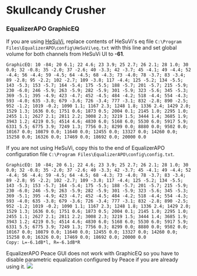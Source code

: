 # Skullcandy Crusher
### EqualizerAPO GraphicEQ
If you are using [HeSuVi](https://sourceforge.net/projects/hesuvi/), replace contents of HeSuVi's eq file `C:\Program Files\EqualizerAPO\config\HeSuVi\eq.txt` with this line and set global volume for both channels from HeSuVi UI to **-61**.
```
GraphicEQ: 10 -84; 20 6.1; 22 4.6; 23 3.9; 25 2.7; 26 2.1; 28 1.0; 30 0.0; 32 -0.8; 35 -2.0; 37 -2.6; 40 -3.3; 42 -3.7; 45 -4.1; 49 -4.4; 52 -4.4; 56 -4.4; 59 -4.5; 64 -4.5; 68 -4.3; 73 -4.0; 78 -3.7; 83 -3.4; 89 -2.8; 95 -2.2; 102 -2.7; 109 -3.8; 117 -4.4; 125 -5.2; 134 -5.5; 143 -5.3; 153 -5.7; 164 -5.4; 175 -5.5; 188 -5.7; 201 -5.7; 215 -5.9; 230 -6.0; 246 -5.9; 263 -5.9; 282 -5.9; 301 -5.9; 323 -5.6; 345 -5.3; 369 -5.1; 395 -4.9; 423 -4.7; 452 -4.5; 484 -4.2; 518 -4.4; 554 -4.3; 593 -4.0; 635 -3.8; 679 -3.6; 726 -3.4; 777 -3.1; 832 -2.8; 890 -2.5; 952 -1.2; 1019 -0.2; 1090 1.1; 1167 2.3; 1248 1.8; 1336 2.4; 1429 2.0; 1529 1.3; 1636 0.6; 1751 0.6; 1873 0.5; 2004 0.1; 2145 1.0; 2295 1.0; 2455 1.1; 2627 2.1; 2811 2.2; 3008 2.3; 3219 1.5; 3444 1.4; 3685 1.9; 3943 1.2; 4219 0.5; 4514 4.6; 4830 6.0; 5168 6.0; 5530 6.0; 5917 5.9; 6331 5.5; 6775 3.9; 7249 1.3; 7756 0.3; 8299 0.0; 8880 0.0; 9502 0.0; 10167 0.0; 10879 0.0; 11640 0.0; 12455 0.0; 13327 0.0; 14260 0.0; 15258 0.0; 16326 0.0; 17469 0.0; 18692 0.0; 20000 0.0
```
If you are not using HeSuVi, copy this to the end of EqualizerAPO configuration file `C:\Program Files\EqualizerAPO\config\config.txt`.
```
GraphicEQ: 10 -84; 20 6.1; 22 4.6; 23 3.9; 25 2.7; 26 2.1; 28 1.0; 30 0.0; 32 -0.8; 35 -2.0; 37 -2.6; 40 -3.3; 42 -3.7; 45 -4.1; 49 -4.4; 52 -4.4; 56 -4.4; 59 -4.5; 64 -4.5; 68 -4.3; 73 -4.0; 78 -3.7; 83 -3.4; 89 -2.8; 95 -2.2; 102 -2.7; 109 -3.8; 117 -4.4; 125 -5.2; 134 -5.5; 143 -5.3; 153 -5.7; 164 -5.4; 175 -5.5; 188 -5.7; 201 -5.7; 215 -5.9; 230 -6.0; 246 -5.9; 263 -5.9; 282 -5.9; 301 -5.9; 323 -5.6; 345 -5.3; 369 -5.1; 395 -4.9; 423 -4.7; 452 -4.5; 484 -4.2; 518 -4.4; 554 -4.3; 593 -4.0; 635 -3.8; 679 -3.6; 726 -3.4; 777 -3.1; 832 -2.8; 890 -2.5; 952 -1.2; 1019 -0.2; 1090 1.1; 1167 2.3; 1248 1.8; 1336 2.4; 1429 2.0; 1529 1.3; 1636 0.6; 1751 0.6; 1873 0.5; 2004 0.1; 2145 1.0; 2295 1.0; 2455 1.1; 2627 2.1; 2811 2.2; 3008 2.3; 3219 1.5; 3444 1.4; 3685 1.9; 3943 1.2; 4219 0.5; 4514 4.6; 4830 6.0; 5168 6.0; 5530 6.0; 5917 5.9; 6331 5.5; 6775 3.9; 7249 1.3; 7756 0.3; 8299 0.0; 8880 0.0; 9502 0.0; 10167 0.0; 10879 0.0; 11640 0.0; 12455 0.0; 13327 0.0; 14260 0.0; 15258 0.0; 16326 0.0; 17469 0.0; 18692 0.0; 20000 0.0
Copy: L=-6.1dB*l, R=-6.1dB*R
```
EqualizerAPO Peace GUI does not work with GraphicEQ so you have to disable parametric equalization configured by Peace if you are already using it.
![](https://raw.githubusercontent.com/jaakkopasanen/AutoEq/master/results/Headphone.com/innerfidelity/onear/Skullcandy%20Crusher/Skullcandy%20Crusher.png)
